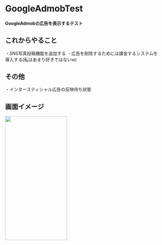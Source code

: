 # GoogleAdmobTest

<h4>GoogleAdmobの広告を表示するテスト</h4>


<h2>これからやること</h2>
・SNS写真投稿機能を追加する
・広告を削除するためには課金するシステムを導入する(私はあまり好きではないw)

<h2>その他</h2>
・インタースティシャル広告の反映待ち状態

<h2>画面イメージ</h2>

<p>
  <img src="https://user-images.githubusercontent.com/58414435/102615835-e85a1c80-4179-11eb-9f1e-1e21ffd971b8.png" width="200" height="400">
</p>

